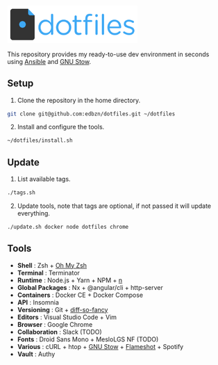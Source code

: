 <img src="./.assets/dotfiles-logo.png" width="300" alt="dotfiles">

This repository provides my ready-to-use dev environment in seconds using [Ansible](https://www.ansible.com
) and [GNU Stow](https://www.gnu.org/software/stow/).

## Setup

1. Clone the repository in the home directory.

```sh
git clone git@github.com:edbzn/dotfiles.git ~/dotfiles
```

2. Install and configure the tools.

```sh
~/dotfiles/install.sh
```

## Update

1. List available tags.

```sh
./tags.sh
```

2. Update tools, note that tags are optional, if not passed it will update everything.

```sh
./update.sh docker node dotfiles chrome
```

## Tools

- **Shell** : Zsh + [Oh My Zsh](https://ohmyz.sh/)
- **Terminal** : Terminator
- **Runtime** : Node.js + Yarn + NPM + [n](https://github.com/tj/n)
- **Global Packages** : Nx + @angular/cli + http-server
- **Containers** : Docker CE + Docker Compose
- **API** : Insomnia
- **Versioning** : Git + [diff-so-fancy](https://github.com/so-fancy/diff-so-fancy)
- **Editors** : Visual Studio Code + Vim
- **Browser** : Google Chrome
- **Collaboration** : Slack (TODO)
- **Fonts** : Droid Sans Mono + MesloLGS NF (TODO)
- **Various** : cURL + htop + [GNU Stow](https://www.gnu.org/software/stow/) + [Flameshot](https://flameshot.org/) + Spotify
- **Vault** : Authy
